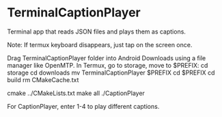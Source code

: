 # TerminalCaptionPlayer

Terminal app that reads JSON files and plays them as captions.

Note: If termux keyboard disappears, just tap on the screen once.

Drag TerminalCaptionPlayer folder into Android Downloads using a file manager like OpenMTP.
In Termux, go to storage, move to $PREFIX:
cd storage
cd downloads
mv TerminalCaptionPlayer $PREFIX
cd $PREFIX
cd build
rm CMakeCache.txt

cmake ../CMakeLists.txt
make all
./CaptionPlayer

For CaptionPlayer, enter 1-4 to play different captions.
